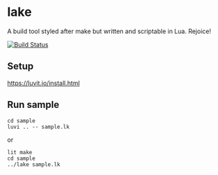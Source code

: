 # lake
A build tool styled after make but written and scriptable in Lua. Rejoice!

[![Build Status](https://travis-ci.org/lua-lake/lake.svg?branch=master)](https://travis-ci.org/lua-lake/lake)

## Setup
https://luvit.io/install.html

## Run sample
```shell
cd sample
luvi .. -- sample.lk
```

or

```shell
lit make
cd sample
../lake sample.lk
```
 
